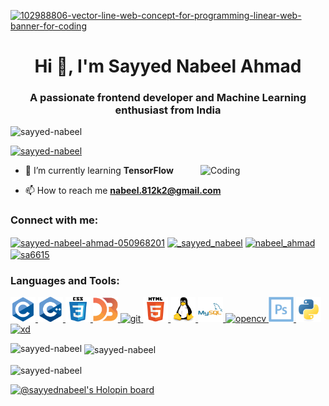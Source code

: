 <a href="https://ibb.co/L07RfQ5"><img width="992" src="https://i.ibb.co/Mg0SL86/102988806-vector-line-web-concept-for-programming-linear-web-banner-for-coding.png" alt="102988806-vector-line-web-concept-for-programming-linear-web-banner-for-coding" border="0"></a><br />
<h1 align="center">Hi 👋, I'm Sayyed Nabeel Ahmad</h1>
<h3 align="center">A passionate frontend developer and Machine Learning enthusiast from India</h3>


<p align="left"> <img src="https://komarev.com/ghpvc/?username=sayyed-nabeel&label=Profile%20views&color=0e75b6&style=flat" alt="sayyed-nabeel" /> </p>

<p align="left"> <a href="https://github.com/ryo-ma/github-profile-trophy"><img src="https://github-profile-trophy.vercel.app/?username=sayyed-nabeel" alt="sayyed-nabeel" /></a> </p>

<img align="right" alt="Coding" width="200" src="https://user-images.githubusercontent.com/69011963/137184767-79a13ec7-1bb3-4341-a6da-3a149c9c159a.gif">

- 🌱 I’m currently learning **TensorFlow**

- 📫 How to reach me **nabeel.812k2@gmail.com**

<h3 align="left">Connect with me:</h3>
<p align="left">
<a href="https://linkedin.com/in/sayyed-nabeel-ahmad-050968201" target="blank"><img align="center" src="https://raw.githubusercontent.com/rahuldkjain/github-profile-readme-generator/master/src/images/icons/Social/linked-in-alt.svg" alt="sayyed-nabeel-ahmad-050968201" height="30" width="40" /></a>
<a href="https://instagram.com/_sayyed_nabeel" target="blank"><img align="center" src="https://raw.githubusercontent.com/rahuldkjain/github-profile-readme-generator/master/src/images/icons/Social/instagram.svg" alt="_sayyed_nabeel" height="30" width="40" /></a>
<a href="https://www.codechef.com/users/nabeel_ahmad" target="blank"><img align="center" src="https://cdn.jsdelivr.net/npm/simple-icons@3.1.0/icons/codechef.svg" alt="nabeel_ahmad" height="30" width="40" /></a>
<a href="https://www.hackerrank.com/sa6615" target="blank"><img align="center" src="https://raw.githubusercontent.com/rahuldkjain/github-profile-readme-generator/master/src/images/icons/Social/hackerrank.svg" alt="sa6615" height="30" width="40" /></a>
</p>

<h3 align="left">Languages and Tools:</h3>
<p align="left"> <a href="https://www.cprogramming.com/" target="_blank" rel="noreferrer"> <img src="https://raw.githubusercontent.com/devicons/devicon/master/icons/c/c-original.svg" alt="c" width="40" height="40"/> </a> <a href="https://www.w3schools.com/cpp/" target="_blank" rel="noreferrer"> <img src="https://raw.githubusercontent.com/devicons/devicon/master/icons/cplusplus/cplusplus-original.svg" alt="cplusplus" width="40" height="40"/> </a> <a href="https://www.w3schools.com/css/" target="_blank" rel="noreferrer"> <img src="https://raw.githubusercontent.com/devicons/devicon/master/icons/css3/css3-original-wordmark.svg" alt="css3" width="40" height="40"/> </a> <a href="https://d3js.org/" target="_blank" rel="noreferrer"> <img src="https://raw.githubusercontent.com/devicons/devicon/master/icons/d3js/d3js-original.svg" alt="d3js" width="40" height="40"/> </a> <a href="https://git-scm.com/" target="_blank" rel="noreferrer"> <img src="https://www.vectorlogo.zone/logos/git-scm/git-scm-icon.svg" alt="git" width="40" height="40"/> </a> <a href="https://www.w3.org/html/" target="_blank" rel="noreferrer"> <img src="https://raw.githubusercontent.com/devicons/devicon/master/icons/html5/html5-original-wordmark.svg" alt="html5" width="40" height="40"/> </a> <a href="https://www.linux.org/" target="_blank" rel="noreferrer"> <img src="https://raw.githubusercontent.com/devicons/devicon/master/icons/linux/linux-original.svg" alt="linux" width="40" height="40"/> </a> <a href="https://www.mysql.com/" target="_blank" rel="noreferrer"> <img src="https://raw.githubusercontent.com/devicons/devicon/master/icons/mysql/mysql-original-wordmark.svg" alt="mysql" width="40" height="40"/> </a> <a href="https://opencv.org/" target="_blank" rel="noreferrer"> <img src="https://www.vectorlogo.zone/logos/opencv/opencv-icon.svg" alt="opencv" width="40" height="40"/> </a> <a href="https://www.photoshop.com/en" target="_blank" rel="noreferrer"> <img src="https://raw.githubusercontent.com/devicons/devicon/master/icons/photoshop/photoshop-line.svg" alt="photoshop" width="40" height="40"/> </a> <a href="https://www.python.org" target="_blank" rel="noreferrer"> <img src="https://raw.githubusercontent.com/devicons/devicon/master/icons/python/python-original.svg" alt="python" width="40" height="40"/> </a> <a href="https://www.adobe.com/products/xd.html" target="_blank" rel="noreferrer"> <img src="https://cdn.worldvectorlogo.com/logos/adobe-xd.svg" alt="xd" width="40" height="40"/> </a> </p>

<p><img align="left" src="https://github-readme-stats.vercel.app/api/top-langs?username=sayyed-nabeel&show_icons=true&locale=en&layout=compact" alt="sayyed-nabeel" /></p>

<p>&nbsp;<img align="center" src="https://github-readme-stats.vercel.app/api?username=sayyed-nabeel&show_icons=true&locale=en" alt="sayyed-nabeel" /></p>

<p><img align="center" src="https://github-readme-streak-stats.herokuapp.com/?user=sayyed-nabeel&" alt="sayyed-nabeel" /></p>

[![@sayyednabeel's Holopin board](https://holopin.me/sayyednabeel)](https://holopin.io/@sayyednabeel)

